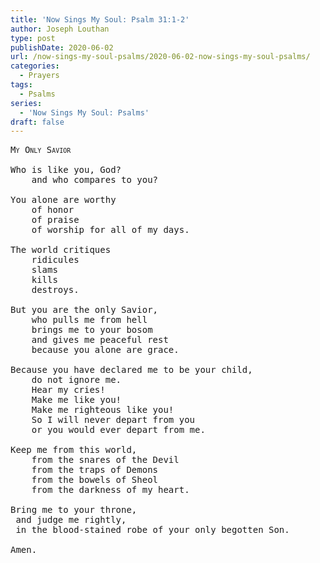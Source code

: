 ```yaml
---
title: 'Now Sings My Soul: Psalm 31:1-2'
author: Joseph Louthan
type: post
publishDate: 2020-06-02
url: /now-sings-my-soul-psalms/2020-06-02-now-sings-my-soul-psalms/
categories:
  - Prayers
tags:
  - Psalms
series:
  - 'Now Sings My Soul: Psalms'
draft: false
---
```

<pre>
<div style="font-variant: small-caps;">My Only Savior</div>
Who is like you, God?
	and who compares to you?

You alone are worthy
	of honor
	of praise
	of worship for all of my days.
	
The world critiques
	ridicules
	slams
	kills
	destroys.
	
But you are the only Savior,
	who pulls me from hell
	brings me to your bosom
	and gives me peaceful rest
	because you alone are grace.
	
Because you have declared me to be your child,
	do not ignore me.
	Hear my cries!
	Make me like you!
	Make me righteous like you!
	So I will never depart from you
	or you would ever depart from me.
	
Keep me from this world,
	from the snares of the Devil
	from the traps of Demons
	from the bowels of Sheol
	from the darkness of my heart.
	
Bring me to your throne,
 and judge me rightly,
 in the blood-stained robe of your only begotten Son.

Amen.

</pre>


